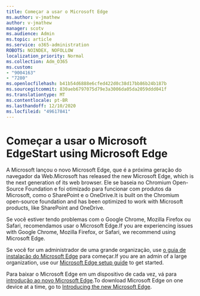 ```yaml
---
title: Começar a usar o Microsoft Edge
ms.author: v-jmathew
author: v-jmathew
manager: scotv
ms.audience: Admin
ms.topic: article
ms.service: o365-administration
ROBOTS: NOINDEX, NOFOLLOW
localization_priority: Normal
ms.collection: Adm_O365
ms.custom:
- "9004163"
- "7280"
ms.openlocfilehash: b41b54d6888e6cfed422d0c38d17bb86b24b187b
ms.sourcegitcommit: 830aeb6797075d79e3a3006da05da2059ddd041f
ms.translationtype: MT
ms.contentlocale: pt-BR
ms.lasthandoff: 12/10/2020
ms.locfileid: "49617841"
---
```

# <a name="start-using-microsoft-edge"></a><span data-ttu-id="977c7-102">Começar a usar o Microsoft Edge</span><span class="sxs-lookup"><span data-stu-id="977c7-102">Start using Microsoft Edge</span></span>

<span data-ttu-id="977c7-103">A Microsoft lançou o novo Microsoft Edge, que é a próxima geração do navegador da Web.</span><span class="sxs-lookup"><span data-stu-id="977c7-103">Microsoft has released the new Microsoft Edge, which is the next generation of its web browser.</span></span> <span data-ttu-id="977c7-104">Ele se baseia no Chromium Open-Source Foundation e foi otimizado para funcionar com produtos da Microsoft, como o SharePoint e o OneDrive.</span><span class="sxs-lookup"><span data-stu-id="977c7-104">It is built on the Chromium open-source foundation and has been optimized to work with Microsoft products, like SharePoint and OneDrive.</span></span>

<span data-ttu-id="977c7-105">Se você estiver tendo problemas com o Google Chrome, Mozilla Firefox ou Safari, recomendamos usar o Microsoft Edge.</span><span class="sxs-lookup"><span data-stu-id="977c7-105">If you are experiencing issues with Google Chrome, Mozilla Firefox, or Safari, we recommend using Microsoft Edge.</span></span>

<span data-ttu-id="977c7-106">Se você for um administrador de uma grande organização, use [o guia de instalação do Microsoft Edge](https://go.microsoft.com/fwlink/?linkid=2142423) para começar.</span><span class="sxs-lookup"><span data-stu-id="977c7-106">If you are an admin of a large organization, use our [Microsoft Edge setup guide](https://go.microsoft.com/fwlink/?linkid=2142423) to get started.</span></span>

<span data-ttu-id="977c7-107">Para baixar o Microsoft Edge em um dispositivo de cada vez, vá para [introdução ao novo Microsoft Edge](https://go.microsoft.com/fwlink/?linkid=2141049).</span><span class="sxs-lookup"><span data-stu-id="977c7-107">To download Microsoft Edge on one device at a time, go to [Introducing the new Microsoft Edge](https://go.microsoft.com/fwlink/?linkid=2141049).</span></span>
